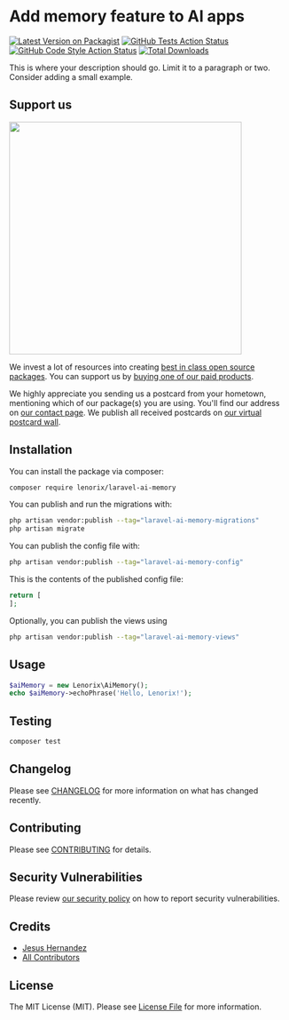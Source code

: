 # Add memory feature to AI apps

[![Latest Version on Packagist](https://img.shields.io/packagist/v/lenorix/laravel-ai-memory.svg?style=flat-square)](https://packagist.org/packages/lenorix/laravel-ai-memory)
[![GitHub Tests Action Status](https://img.shields.io/github/actions/workflow/status/lenorix/laravel-ai-memory/run-tests.yml?branch=main&label=tests&style=flat-square)](https://github.com/lenorix/laravel-ai-memory/actions?query=workflow%3Arun-tests+branch%3Amain)
[![GitHub Code Style Action Status](https://img.shields.io/github/actions/workflow/status/lenorix/laravel-ai-memory/fix-php-code-style-issues.yml?branch=main&label=code%20style&style=flat-square)](https://github.com/lenorix/laravel-ai-memory/actions?query=workflow%3A"Fix+PHP+code+style+issues"+branch%3Amain)
[![Total Downloads](https://img.shields.io/packagist/dt/lenorix/laravel-ai-memory.svg?style=flat-square)](https://packagist.org/packages/lenorix/laravel-ai-memory)

This is where your description should go. Limit it to a paragraph or two. Consider adding a small example.

## Support us

[<img src="https://github-ads.s3.eu-central-1.amazonaws.com/laravel-ai-memory.jpg?t=1" width="419px" />](https://spatie.be/github-ad-click/laravel-ai-memory)

We invest a lot of resources into creating [best in class open source packages](https://spatie.be/open-source). You can support us by [buying one of our paid products](https://spatie.be/open-source/support-us).

We highly appreciate you sending us a postcard from your hometown, mentioning which of our package(s) you are using. You'll find our address on [our contact page](https://spatie.be/about-us). We publish all received postcards on [our virtual postcard wall](https://spatie.be/open-source/postcards).

## Installation

You can install the package via composer:

```bash
composer require lenorix/laravel-ai-memory
```

You can publish and run the migrations with:

```bash
php artisan vendor:publish --tag="laravel-ai-memory-migrations"
php artisan migrate
```

You can publish the config file with:

```bash
php artisan vendor:publish --tag="laravel-ai-memory-config"
```

This is the contents of the published config file:

```php
return [
];
```

Optionally, you can publish the views using

```bash
php artisan vendor:publish --tag="laravel-ai-memory-views"
```

## Usage

```php
$aiMemory = new Lenorix\AiMemory();
echo $aiMemory->echoPhrase('Hello, Lenorix!');
```

## Testing

```bash
composer test
```

## Changelog

Please see [CHANGELOG](CHANGELOG.md) for more information on what has changed recently.

## Contributing

Please see [CONTRIBUTING](CONTRIBUTING.md) for details.

## Security Vulnerabilities

Please review [our security policy](../../security/policy) on how to report security vulnerabilities.

## Credits

- [Jesus Hernandez](https://github.com/jhg)
- [All Contributors](../../contributors)

## License

The MIT License (MIT). Please see [License File](LICENSE.md) for more information.
